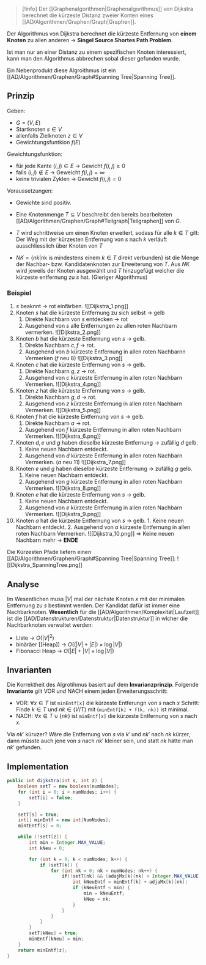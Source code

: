>[!info]
>Der [[Graphenalgorithmen|Graphenalgorithmus]] von Dijkstra berechnet die kürzeste Distanz zweier Konten eines [[AD/Algorithmen/Graphen/Graph|Graphen]].

Der Algorithmus von Dijkstra berechnet die kürzeste Entfernung von **einem Knoten** zu allen anderen -> **Singel Source Shortes Path Problem**.

Ist man nur an einer Distanz zu einem spezifischen Knoten interessiert, kann man den Algorithmus abbrechen sobal dieser gefunden wurde.

Ein Nebenprodukt diese Algroithmus ist ein [[AD/Algorithmen/Graphen/Graph#Spanning Tree|Spanning Tree]].

## Prinzip
Geben:
- $G = (V,E)$
- Startknoten $s \in V$
- allenfalls Zielknoten $z \in V$
- Gewichtungsfuntkion $f(E)$

Gewichtungsfunktion:
- für jede Kante $(i,j) \in E$ -> Gewicht $f(i,j) \geq 0$
- falls $(i,j) \notin E$ -> Geweicht $f(i,j) = \infty$
- keine trivialen Zyklen -> Gewicht $f(i,j) = 0$

Voraussetzungen:
- Gewichte sind positiv.

- Eine Knotenmenge $T \subseteq V$ beschreibt den bereits bearbeiteten [[AD/Algorithmen/Graphen/Graph#Teilgraph|Teilgraphen]] von $G$.
- $T$ wird schrittweise um einen Knoten erweitert, sodass für alle $k \in T$ gilt: Der Weg mit der kürzesten Entfernung von $s$ nach $k$ verläuft ausschliesslich über Knoten von $T$
- $NK = \{ nk | \text{nk is mindestens einem  }k \in T \text{ direkt verbunden} \}$ ist die Menge der Nachbar- bzw. Kandidatenknoten zur Erweiterung von $T$. Aus $NK$ wird jeweils der Knoten ausgewählt und $T$ hinzugefügt welcher die kürzeste entfernung zu $s$ hat. (Gieriger Algorithmus)

### Beispiel
1. $s$ beaknnt -> rot einfärben.
![[Dijkstra_1.png]]
2. Knoten $s$ hat die kürzeste Entfernung zu sich selbst -> gelb
	1. Direkte Nachbarn von $s$ entdecken -> rot
	2. Ausgehend von $s$ alle Entfernungen zu allen roten Nachbarn vermerken.
![[Dijkstra_2.png]]
3. Knoten $b$ hat die kürzeste Entfernung von $s$ -> gelb.
	1. Direkte Nachbarn $c,f$ -> rot.
	2. Ausgehend von $b$ kürzeste Entfernung in allen roten Nachbarnn Vermerken ($f$ neu $8$)
![[Dijkstra_3.png]]
4.  Knoten $c$ hat die kürzeste Entfernung von $s$ -> gelb.
	1. Direkte Nachbarn $g,z$ -> rot.
	2. Ausgehend von $c$ kürzeste Entfernung in allen roten Nachbarn Vermerken.
![[Dijkstra_4.png]]
5. Knoten $z$ hat die kürzeste Entfernung von $s$ -> gelb.
	1. Direkte Nachbarn $g,d$ -> rot.
	2. Ausgehend von $z$ kürzeste Entfernung in allen roten Nachbarn Vermerken.
![[Dijkstra_5.png]]
6. Knoten $f$ hat die kürzeste Entfernung von $s$ -> gelb.
	1. Direkte Nachbarn $a$ -> rot.
	2. Ausgehend von $f$ kürzeste Entfernung in allen roten Nachbarn Vermerken.
![[Dijkstra_6.png]]
7. Knoten $d,e$ und $g$ haben dieselbe kürzeste Entfernung -> zufällig $d$ gelb.
	1. Keine neuen Nachbarn entdeckt.
	2. Ausgehend von $d$ kürzeste Entfernung in allen roten Nachbarn Vermerken. ($a$ neu $11$)
![[Dijkstra_7.png]]
8. Knoten $e$ und $g$ haben dieselbe kürzeste Entfernung -> zufällig $g$ gelb.
	1. Keine neuen Nachbarn entdeckt.
	2. Ausgehend von $g$ kürzeste Entfernung in allen roten Nachbarn Vermerken.
![[Dijkstra_8.png]]
9. Knoten $e$ hat die kürzeste Entfernung von $s$ -> gelb.
	1. Keine neuen Nachbarn entdeckt.
	2. Ausgehend von $e$ kürzeste Entfernung in allen roten Nachbarn Vermerken.
![[Dijkstra_9.png]]
10.  Knoten $a$ hat die kürzeste Entfernung von $s$ -> gelb.
	1. Keine neuen Nachbarn entdeckt.
	2. Ausgehend von $a$ kürzeste Entfernung in allen roten Nachbarn Vermerken.
![[Dijkstra_10.png]]
=> Keine neuen Nachbarn mehr -> **ENDE**

Die Kürzesten Pfade liefern einen [[AD/Algorithmen/Graphen/Graph#Spanning Tree|Spanning Tree]]:
![[Dijkstra_SpanningTree.png]]

## Analyse
Im Wesentlichen muss $|V|$ mal der nächste Knoten $x$ mit der minimalen Entfernung zu $s$ bestimmt werden.
Der Kandidat dafür ist immer eine Nachbarknoten. **Wesentlich** für die [[AD/Algorithmen/Komplexität|Laufzeit]] ist die [[AD/Datenstrukturen/Datenstruktur|Datenstruktur]] in wlcher die Nachbarknoten verwaltet werden:
- Liste -> $O(|V|^{2})$
- binäräer [[Heap]] -> $O((|V|+|E|) \times \log|V|)$
- Fibonacci Heap -> $O(|E|+|V| \times \log|V|)$

## Invarianten
Die Korrektheit des Algrotihmus basiert auf dem **Invarianzprinzip**. Folgende **Invariante** gilt VOR _und_ NACH einem jeden Erweiterungsschritt:
- VOR: $\forall x\in T$ ist `minEntf[x]` die kürzeste Entferungn von $s$ nach $x$
Schritt: Finde $k \in T$ und $nk \in (V/T)$ mit (`minEntf[k] + f(k, nk))` ist minimal.
- NACH: $\forall x \in T \cup \{ nk \}$ ist `minEntf[x]` die kürzeste Entfernung von $s$ nach $x$.

Via $nk'$ küruzer? Wäre die Entfernung von $s$ via $k'$ und $nk'$ nach $nk$ kürzer, dann müsste auch jene von $s$ nach $nk'$ kleiner sein, und statt $nk$ hätte man $nk'$ gefunden.


## Implementation
```java
public int dijkstra(int s, int z) {
	boolean setT = new boolean[numNodes];
	for (int i = 0; i < numNodes; i++) {
		setT[i] = false;
	}

	setT[s] = true;
	int[] minEntf = new int[NumNodes];
	mintEntf[s] = 0;

	while (!setT[z]) {
		int min = Integer.MAX_VALUE;
		int kNeu = 0;

		for (int k = 0; k < numNodes; k++) {
			if (setT[k]) {
				for (int nk = 0; nk < numNodes; nk++) {
					if(!setT[nk] && (adajMx[k][nk] < Integer.MAX_VALUE)) {
						int kNeuEntf = minEntf[k] + adjaMx[k][nk];
						if (kNeuEntf < min) {
							min = kNeuEntf;
							kNeu = nk;
						}
					}
				}
			}
		}
		setT[kNeu] = true;
		minEntf[kNeu] = min;
	}
	return minEntf[z];
}
```
